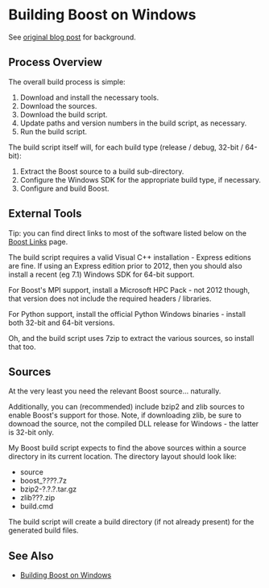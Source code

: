 # Building Boost on Windows

See [original blog post](http://colby.id.au/building-boost-on-windows) for background.

## Process Overview

The overall build process is simple:

1. Download and install the necessary tools.
2. Download the sources.
3. Download the build script.
4. Update paths and version numbers in the build script, as necessary.
5. Run the build script.

The build script itself will, for each build type (release / debug, 32-bit / 64-bit):

1. Extract the Boost source to a build sub-directory.
2. Configure the Windows SDK for the appropriate build type, if necessary.
3. Configure and build Boost.

## External Tools

Tip: you can find direct links to most of the software listed below on the
[Boost Links](http://colby.id.au/boost-links) page.

The build script requires a valid Visual C++ installation - Express editions are fine. If using an Express edition prior to 2012, then you should also install a recent (eg 7.1) Windows SDK for 64-bit support.

For Boost's MPI support, install a Microsoft HPC Pack - not 2012 though, that version does not include the required headers / libraries.

For Python support, install the official Python Windows binaries - install both 32-bit and 64-bit versions.

Oh, and the build script uses 7zip to extract the various sources, so install that too.

## Sources

At the very least you need the relevant Boost source... naturally.

Additionally, you can (recommended) include bzip2 and zlib sources to enable Boost's support for those. Note, if downloading zlib, be sure to downoad the source, not the compiled DLL release for Windows - the latter is 32-bit only.

My Boost build script expects to find the above sources within a source directory in its current location. The directory layout should look like:

* source
 * boost_?_??_?.7z
 * bzip2-?.?.?.tar.gz
 * zlib???.zip
* build.cmd

The build script will create a build directory (if not already present) for the generated build files.

## See Also
* [Building Boost on Windows](http://colby.id.au/building-boost-on-windows)
